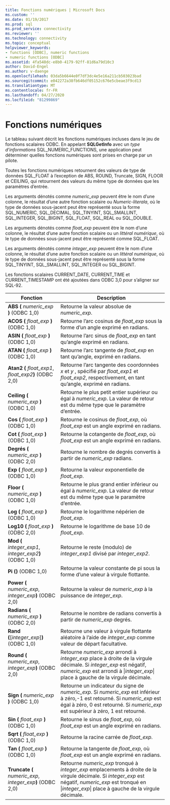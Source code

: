 ```yaml
---
title: Fonctions numériques | Microsoft Docs
ms.custom: ''
ms.date: 01/19/2017
ms.prod: sql
ms.prod_service: connectivity
ms.reviewer: ''
ms.technology: connectivity
ms.topic: conceptual
helpviewer_keywords:
- functions [ODBC], numeric functions
- numeric functions [ODBC]
ms.assetid: 4fa548dc-e8b0-4179-92ff-81d6a79d10c3
author: David-Engel
ms.author: v-daenge
ms.openlocfilehash: 03da5b6644e0f7df3dc4e5e16a211cb503023bad
ms.sourcegitcommit: e042272a38fb646df05152c676e5cbeae3f9cd13
ms.translationtype: MT
ms.contentlocale: fr-FR
ms.lasthandoff: 04/27/2020
ms.locfileid: "81299869"
---
```

# <a name="numeric-functions"></a>Fonctions numériques
Le tableau suivant décrit les fonctions numériques incluses dans le jeu de fonctions scalaires ODBC. En appelant **SQLGetInfo** avec un *type d’informations* SQL_NUMERIC_FUNCTIONS, une application peut déterminer quelles fonctions numériques sont prises en charge par un pilote.  
  
 Toutes les fonctions numériques retournent des valeurs de type de données SQL_FLOAT à l’exception de ABS, ROUND, Truncate, SIGN, FLOOR et CEILING, qui retournent des valeurs du même type de données que les paramètres d’entrée.  
  
 Les arguments dénotés comme *numeric_exp* peuvent être le nom d’une colonne, le résultat d’une autre fonction scalaire ou *Numeric-literala*, où le type de données sous-jacent peut être représenté sous la forme SQL_NUMERIC, SQL_DECIMAL, SQL_TINYINT, SQL_SMALLINT, SQL_INTEGER, SQL_BIGINT, SQL_FLOAT, SQL_REAL ou SQL_DOUBLE.  
  
 Les arguments dénotés comme *float_exp* peuvent être le nom d’une colonne, le résultat d’une autre fonction scalaire ou un *littéral numérique*, où le type de données sous-jacent peut être représenté comme SQL_FLOAT.  
  
 Les arguments dénotés comme *integer_exp* peuvent être le nom d’une colonne, le résultat d’une autre fonction scalaire ou un *littéral numérique*, où le type de données sous-jacent peut être représenté sous la forme SQL_TINYINT, SQL_SMALLINT, SQL_INTEGER ou SQL_BIGINT.  
  
 Les fonctions scalaires CURRENT_DATE, CURRENT_TIME et CURRENT_TIMESTAMP ont été ajoutées dans ODBC 3,0 pour s’aligner sur SQL-92.  
  
|Fonction|Description|  
|--------------|-----------------|  
|**ABS (** _numeric_exp_ **)** (ODBC 1,0)|Retourne la valeur absolue de *numeric_exp*.|  
|**ACOS (** _float_exp_ **)** (ODBC 1,0)|Retourne l’arc cosinus de *float_exp* sous la forme d’un angle exprimé en radians.|  
|**ASIN (** _float_exp_ **)** (ODBC 1,0)|Retourne l’arc sinus de *float_exp* en tant qu’angle exprimé en radians.|  
|**ATAN (** _float_exp_ **)** (ODBC 1,0)|Retourne l’arc tangente de *float_exp* en tant qu’angle, exprimé en radians.|  
|**Atan2 (** _float_exp1_, _float_exp2_**)** (ODBC 2,0)|Retourne l’arc tangente des coordonnées *x* et *y* , spécifié par *float_exp1* et *float_exp2*, respectivement, en tant qu’angle, exprimé en radians.|  
|**Ceiling (** _numeric_exp_ **)** (ODBC 1,0)|Retourne le plus petit entier supérieur ou égal à *numeric_exp*. La valeur de retour est du même type que le paramètre d’entrée.|  
|**Cos (** _float_exp_ **)** (ODBC 1,0)|Retourne le cosinus de *float_exp*, où *float_exp* est un angle exprimé en radians.|  
|**Cot (** _float_exp_ **)** (ODBC 1,0)|Retourne la cotangente de *float_exp*, où *float_exp* est un angle exprimé en radians.|  
|**Degrés (** _numeric_exp_ **)** (ODBC 2,0)|Retourne le nombre de degrés convertis à partir de *numeric_exp* radians.|  
|**Exp (** _float_exp_ **)** (ODBC 1,0)|Retourne la valeur exponentielle de *float_exp*.|  
|**Floor (** _numeric_exp_ **)** (ODBC 1,0)|Retourne le plus grand entier inférieur ou égal à *numeric_exp*. La valeur de retour est du même type que le paramètre d’entrée.|  
|**Log (** _float_exp_ **)** (ODBC 1,0)|Retourne le logarithme népérien de *float_exp*.|  
|**Log10 (** _float_exp_ **)** (ODBC 2,0)|Retourne le logarithme de base 10 de *float_exp*.|  
|**Mod (** _integer_exp1_, _integer_exp2_**)** (ODBC 1,0)|Retourne le reste (modulo) de *integer_exp1* divisé par *integer_exp2*.|  
|**Pi ()** (ODBC 1,0)|Retourne la valeur constante de pi sous la forme d’une valeur à virgule flottante.|  
|**Power (** _numeric_exp_, _integer_exp_**)** (ODBC 2,0)|Retourne la valeur de *numeric_exp* à la puissance de *integer_exp*.|  
|**Radians (** _numeric_exp_ **)** (ODBC 2,0)|Retourne le nombre de radians convertis à partir de *numeric_exp* degrés.|  
|**Rand (**[*integer_exp*]**)** (ODBC 1,0)|Retourne une valeur à virgule flottante aléatoire à l’aide de *integer_exp* comme valeur de départ facultative.|  
|**Round (** _numeric_exp_, _integer_exp_**)** (ODBC 2,0)|Retourne *numeric_exp* arrondi à *integer_exp* place à droite de la virgule décimale. Si *integer_exp* est négatif, *numeric_exp* est arrondi à &#124;*integer_exp*&#124; place à gauche de la virgule décimale.|  
|**Sign (** _numeric_exp_ **)** (ODBC 1,0)|Retourne un indicateur du signe de *numeric_exp*. Si *numeric_exp* est inférieur à zéro,-1 est retourné. Si *numeric_exp* est égal à zéro, 0 est retourné. Si *numeric_exp* est supérieur à zéro, 1 est retourné.|  
|**Sin (** _float_exp_ **)** (ODBC 1,0)|Retourne le sinus de *float_exp*, où *float_exp* est un angle exprimé en radians.|  
|**Sqrt (** _float_exp_ **)** (ODBC 1,0)|Retourne la racine carrée de *float_exp*.|  
|**Tan (** _float_exp_ **)** (ODBC 1,0)|Retourne la tangente de *float_exp*, où *float_exp* est un angle exprimé en radians.|  
|**Truncate (** _numeric_exp_, _integer_exp_**)** (ODBC 2,0)|Retourne *numeric_exp* tronqué à *integer_exp* emplacements à droite de la virgule décimale. Si *integer_exp* est négatif, *numeric_exp* est tronqué en &#124;*integer_exp*&#124; place à gauche de la virgule décimale.|
